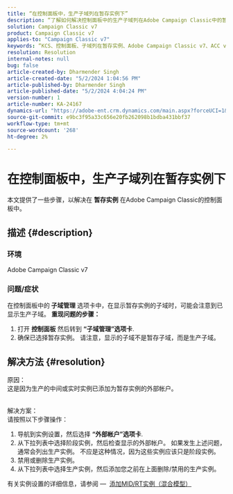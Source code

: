 ```yaml
---
title: “在控制面板中，生产子域列在暂存实例下”
description: “了解如何解决控制面板中的生产子域列在Adobe Campaign Classic中的暂存实例下的问题。”
solution: Campaign Classic v7
product: Campaign Classic v7
applies-to: "Campaign Classic v7"
keywords: “KCS、控制面板、子域列在暂存实例、Adobe Campaign Classic v7、ACC v7子域管理下”
resolution: Resolution
internal-notes: null
bug: false
article-created-by: Dharmender Singh
article-created-date: "5/2/2024 1:04:56 PM"
article-published-by: Dharmender Singh
article-published-date: "5/2/2024 4:04:24 PM"
version-number: 1
article-number: KA-24167
dynamics-url: "https://adobe-ent.crm.dynamics.com/main.aspx?forceUCI=1&pagetype=entityrecord&etn=knowledgearticle&id=1acade8f-8408-ef11-9f8a-6045bd034c54"
source-git-commit: e9bc3f95a33c656e20fb262098b1bdba431bbf37
workflow-type: tm+mt
source-wordcount: '268'
ht-degree: 2%

---
```


# 在控制面板中，生产子域列在暂存实例下


本文提供了一些步骤，以解决在 <b>暂存实例</b> 在Adobe Campaign Classic的控制面板中。

## 描述 {#description}


### <b>环境</b>

Adobe Campaign Classic v7



### <b>问题/症状</b>

在控制面板中的<b> 子域管理</b> 选项卡中，在显示暂存实例的子域时，可能会注意到已显示生产子域。
<b>重现问题的步骤：</b>
1. 打开 <b>控制面板</b> 然后转到 <b>“子域管理”选项卡</b>.
2. 确保已选择暂存实例。 请注意，显示的子域不是暂存子域，而是生产子域。



## 解决方法 {#resolution}

原因：<br>
这是因为生产的中间或实时实例已添加为暂存实例的外部帐户。


<br>解决方案：<br>
请按照以下步骤操作：

1. 导航到实例设置，然后选择 <b>“外部帐户”选项卡</b>.
2. 从下拉列表中选择阶段实例，然后检查显示的外部帐户。 如果发生上述问题，通常会列出生产实例。 不应是这种情况，因为这些实例应该只是阶段实例。
3. 禁用或删除生产实例。
4. 从下拉列表中选择生产实例，然后添加您之前在上面删除/禁用的生产实例。


有关实例设置的详细信息，请参阅 —  [添加MID/RT实例（混合模型）](https://experienceleague.adobe.com/en/docs/control-panel/using/instances-settings/external-accounts#add)
